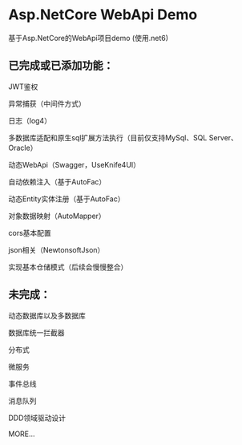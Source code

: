 # Asp.NetCore WebApi Demo
基于Asp.NetCore的WebApi项目demo
(使用.net6)
## 已完成或已添加功能：

JWT鉴权

异常捕获（中间件方式）

日志（log4）

多数据库适配和原生sql扩展方法执行（目前仅支持MySql、SQL Server、Oracle）

动态WebApi（Swagger，UseKnife4UI）

自动依赖注入（基于AutoFac）

动态Entity实体注册（基于AutoFac）

对象数据映射（AutoMapper）

cors基本配置

json相关（NewtonsoftJson）

实现基本仓储模式（后续会慢慢整合）


## 未完成：

动态数据库以及多数据库

数据库统一拦截器

分布式

微服务

事件总线

消息队列

DDD领域驱动设计

MORE...
